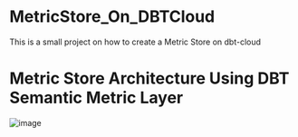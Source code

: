 # MetricStore_On_DBTCloud
This is a small project on how to create a Metric Store on dbt-cloud

# Metric Store Architecture Using DBT Semantic Metric Layer
![image](https://github.com/bkpanda/MetricStore_On_DBTCloud/assets/17488507/45cab67c-f16d-4cf1-9cf0-c7ff40f3ae5c)
